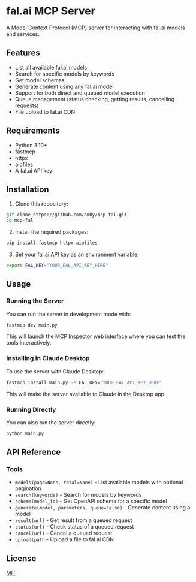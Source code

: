 # fal.ai MCP Server

A Model Context Protocol (MCP) server for interacting with fal.ai models and services.

## Features

- List all available fal.ai models
- Search for specific models by keywords
- Get model schemas
- Generate content using any fal.ai model
- Support for both direct and queued model execution
- Queue management (status checking, getting results, cancelling requests)
- File upload to fal.ai CDN

## Requirements

- Python 3.10+
- fastmcp
- httpx
- aiofiles
- A fal.ai API key

## Installation

1. Clone this repository:
```bash
git clone https://github.com/am0y/mcp-fal.git
cd mcp-fal
```

2. Install the required packages:
```bash
pip install fastmcp httpx aiofiles
```

3. Set your fal.ai API key as an environment variable:
```bash
export FAL_KEY="YOUR_FAL_API_KEY_HERE"
```

## Usage

### Running the Server

You can run the server in development mode with:

```bash
fastmcp dev main.py
```

This will launch the MCP Inspector web interface where you can test the tools interactively.

### Installing in Claude Desktop

To use the server with Claude Desktop:

```bash
fastmcp install main.py -e FAL_KEY="YOUR_FAL_API_KEY_HERE"
```

This will make the server available to Claude in the Desktop app.

### Running Directly

You can also run the server directly:

```bash
python main.py
```

## API Reference

### Tools

- `models(page=None, total=None)` - List available models with optional pagination
- `search(keywords)` - Search for models by keywords
- `schema(model_id)` - Get OpenAPI schema for a specific model
- `generate(model, parameters, queue=False)` - Generate content using a model
- `result(url)` - Get result from a queued request
- `status(url)` - Check status of a queued request
- `cancel(url)` - Cancel a queued request
- `upload(path` - Upload a file to fal.ai CDN

## License

[MIT](LICENSE)